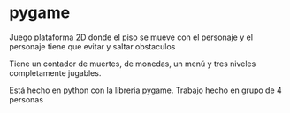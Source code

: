 # pygame

Juego plataforma 2D donde el piso se mueve con el personaje y el personaje tiene que evitar y saltar obstaculos

Tiene un contador de muertes, de monedas, un menú y tres niveles completamente jugables. 

Está hecho en python con la libreria pygame. Trabajo hecho en grupo de 4 personas
